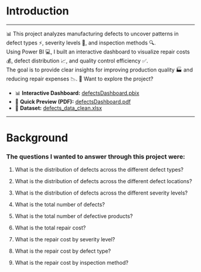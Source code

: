 # Introduction
---
📊 This project analyzes manufacturing defects to uncover patterns in defect types ⚡, severity levels 🚦, and inspection methods 🔍.  
Using Power BI 💻, I built an interactive dashboard to visualize repair costs 💰, defect distribution 📈, and quality control efficiency ✅.  
The goal is to provide clear insights for improving production quality 🏭 and reducing repair expenses 📉.
🔗 Want to explore the project?  
- 📊 **Interactive Dashboard:** [defectsDashboard.pbix](defectsDashboard.pbix)  
- 📄 **Quick Preview (PDF):** [defectsDashboard.pdf](defectsDashboard.pdf)  
- 📑 **Dataset:** [defects_data_clean.xlsx](defects_data_clean.xlsx)  
---
# Background
### The questions I wanted to answer through this project were:
1. What is the distribution of defects across the different defect types?

2. What is the distribution of defects across the different defect locations?

3. What is the distribution of defects across the different severity levels?

4. What is the total number of defects?

5. What is the total number of defective products?

6. What is the total repair cost?

7. What is the repair cost by severity level?

8. What is the repair cost by defect type?

9. What is the repair cost by inspection method?
